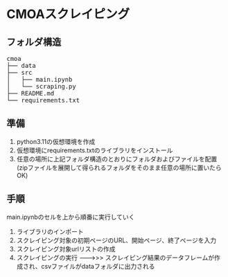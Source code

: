 # CMOAスクレイピング

## フォルダ構造
<pre>
cmoa
├── data
├── src
│   ├── main.ipynb
│   └── scraping.py
├── README.md
└── requirements.txt
</pre>

## 準備
1. python3.11の仮想環境を作成
2. 仮想環境にrequirements.txtのライブラリをインストール
3. 任意の場所に上記フォルダ構造のとおりにフォルダおよびファイルを配置
    (zipファイルを展開して得られるフォルダをそのまま任意の場所に置いたらOK)

## 手順
main.ipynbのセルを上から順番に実行していく
1. ライブラリのインポート
2. スクレイピング対象の初期ページのURL、開始ページ、終了ページを入力
3. スクレイピング対象urlリストの作成
4. スクレイピングの実行
   --->>> スクレイピング結果のデータフレームが作成され、csvファイルがdataフォルダに出力される